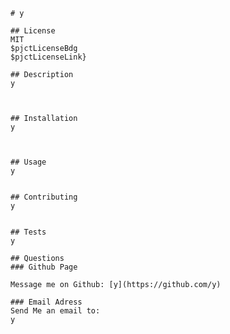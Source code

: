 
    # y

    ## License 
    MIT
    $pjctLicenseBdg
    $pjctLicenseLink}

    ## Description
    y
  
   
  
    ## Installation
    y 
  
    
  
    ## Usage
    y

  
    ## Contributing
    y 
  
  
    ## Tests
    y
 
    ## Questions
    ### Github Page
   
    Message me on Github: [y](https://github.com/y)
   
    ### Email Adress
    Send Me an email to:
    y


